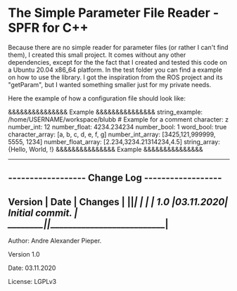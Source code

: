 # The Simple Parameter File Reader - SPFR for C++
Because there are no simple reader for parameter files (or rather I can't find them), I created this small project.
It comes without any other dependencies, except for the the fact that I created and tested this code on a Ubuntu 20.04
x86_64 platform. In the test folder you can find a example on how to use the library. I got the inspiration from the 
ROS project and its "getParam", but I wanted something smaller just for my private needs.

Here the example of how a configuration file should look like:

&&&&&&&&&&&&&&& Example &&&&&&&&&&&&&&&
string_example: /home/USERNAME/workspace/blubb       # Example for a comment
character: z
number_int: 12
number_float: 4234.234234
number_bool: 1
word_bool: true
character_array: [a, b, c, d, e, f, g]
number_int_array: [3425,121,999999, 5555, 1234]
number_float_array: [2.234,3234.21314234,4.5]
string_array: {Hello, World, !}
&&&&&&&&&&&&&&& Example &&&&&&&&&&&&&&&

------------------------------------------------
------------------ Change Log ------------------
------------------------------------------------
Version |   Date   |           Changes         |
________|__________|___________________________|
        |          |                           |
  1.0   |03.11.2020|       Initial commit.     |
________|__________|___________________________|
------------------------------------------------

Author:  Andre Alexander Pieper.

Version 1.0

Date:  03.11.2020

License: LGPLv3
